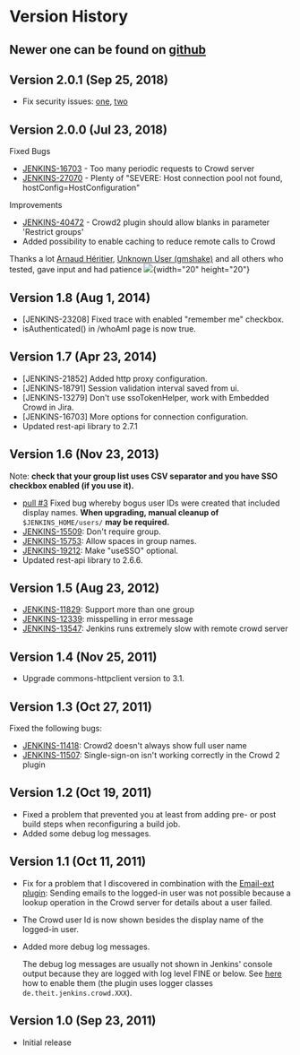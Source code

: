 
# Version History

## Newer one can be found on [github](https://github.com/jenkinsci/crowd2-plugin/releases)

## Version 2.0.1 (Sep 25, 2018)

-   Fix security issues:
    [one](https://jenkins.io/security/advisory/2018-09-25/#SECURITY-1067),
    [two](https://jenkins.io/security/advisory/2018-09-25/#SECURITY-1068)

## Version 2.0.0 (Jul 23, 2018) 

Fixed Bugs

-   [JENKINS-16703](https://issues.jenkins-ci.org/browse/JENKINS-16703) -
    Too many periodic requests to Crowd server
-   [JENKINS-27070](https://issues.jenkins-ci.org/browse/JENKINS-27070) -
    Plenty of "SEVERE: Host connection pool not found,
    hostConfig=HostConfiguration"

Improvements

-   [JENKINS-40472](https://issues.jenkins-ci.org/browse/JENKINS-40472) -
    Crowd2 plugin should allow blanks in parameter 'Restrict groups'
-   Added possibility to enable caching to reduce remote calls to Crowd

Thanks a lot [Arnaud
Héritier](https://wiki.jenkins.io/display/~aheritier), [Unknown User
(gmshake)](https://wiki.jenkins.io/display/~gmshake) and all others who
tested, gave input and had patience
![](https://assets-cdn.github.com/images/icons/emoji/unicode/1f44d.png){width="20"
height="20"}

## Version 1.8 (Aug 1, 2014)

-   \[JENKINS-23208\] Fixed trace with enabled "remember me" checkbox.
-   isAuthenticated() in /whoAmI page is now true.

## Version 1.7 (Apr 23, 2014)

-   \[JENKINS-21852\] Added http proxy configuration.
-   \[JENKINS-18791\] Session validation interval saved from ui.
-   \[JENKINS-13279\] Don't use ssoTokenHelper, work with Embedded Crowd
    in Jira.
-   \[JENKINS-16703\] More options for connection configuration.
-   Updated rest-api library to 2.7.1

## Version 1.6 (Nov 23, 2013)

Note: **check that your group list uses CSV separator and you have SSO
checkbox enabled (if you use it).**

-   [pull \#3](https://github.com/jenkinsci/crowd2-plugin/pull/3) Fixed
    bug whereby bogus user IDs were created that included display names.
    **When upgrading, manual cleanup of** `$JENKINS_HOME/users/` **may
    be required.**
-   [JENKINS-15509](https://issues.jenkins-ci.org/browse/JENKINS-15509):
    Don't require group.
-   [JENKINS-15753](https://issues.jenkins-ci.org/browse/JENKINS-15753):
    Allow spaces in group names.
-   [JENKINS-19212](https://issues.jenkins-ci.org/browse/JENKINS-19212):
    Make "useSSO" optional.
-   Updated rest-api library to 2.6.6.

## Version 1.5 (Aug 23, 2012)

-   [JENKINS-11829](https://issues.jenkins-ci.org/browse/JENKINS-11829):
    Support more than one group
-   [JENKINS-12339](https://issues.jenkins-ci.org/browse/JENKINS-12339):
    misspelling in error message
-   [JENKINS-13547](https://issues.jenkins-ci.org/browse/JENKINS-13547):
    Jenkins runs extremely slow with remote crowd server

## Version 1.4 (Nov 25, 2011)

-   Upgrade commons-httpclient version to 3.1.

## Version 1.3 (Oct 27, 2011)

Fixed the following bugs:

-   [JENKINS-11418](https://issues.jenkins-ci.org/browse/JENKINS-11418):
    Crowd2 doesn't always show full user name
-   [JENKINS-11507](https://issues.jenkins-ci.org/browse/JENKINS-11507):
    Single-sign-on isn't working correctly in the Crowd 2 plugin

## Version 1.2 (Oct 19, 2011)

-   Fixed a problem that prevented you at least from adding pre- or post
    build steps when reconfiguring a build job.
-   Added some debug log messages.

## Version 1.1 (Oct 11, 2011)

-   Fix for a problem that I discovered in combination with the
    [Email-ext
    plugin](https://wiki.jenkins.io/display/JENKINS/Email-ext+plugin):
    Sending emails to the logged-in user was not possible because a
    lookup operation in the Crowd server for details about a user
    failed.
-   The Crowd user Id is now shown besides the display name of the
    logged-in user.
-   Added more debug log messages.

    The debug log messages are usually not shown in Jenkins' console
    output because they are logged with log level FINE or below. See
    [here](https://wiki.jenkins.io/display/JENKINS/Logging) how to enable
    them (the plugin uses logger classes `de.theit.jenkins.crowd.XXX`).

## Version 1.0 (Sep 23, 2011)

-   Initial release